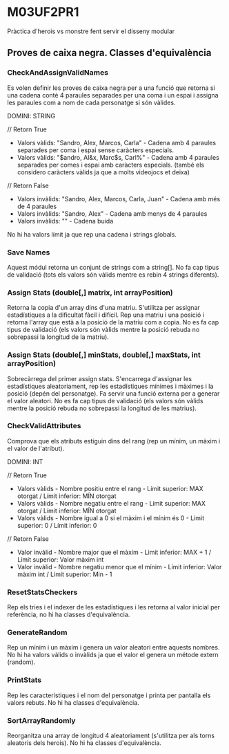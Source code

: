 # M03UF2PR1
Pràctica d'herois vs monstre fent servir el disseny modular

## Proves de caixa negra. Classes d'equivalència

### CheckAndAssignValidNames

Es volen definir les proves de caixa negra per a una funció que retorna si una cadena conté 4 paraules separades per una coma i un espai i assigna les paraules com a nom de cada personatge si són vàlides.

DOMINI: STRING

// Retorn True
* Valors vàlids: "Sandro, Alex, Marcos, Carla" - Cadena amb 4 paraules separades per coma i espai sense caràcters especials.
* Valors vàlids: "$andro, Al&x, Marc$s, Carl%" - Cadena amb 4 paraules separades per comes i espai amb caràcters especials. (també els considero caràcters vàlids ja que a molts videojocs et deixa)

// Retorn False
* Valors invàlids: "Sandro, Alex, Marcos, Carla, Juan" - Cadena amb més de 4 paraules
* Valors invàlids: "Sandro, Alex" - Cadena amb menys de 4 paraules
* Valors invàlids: "" - Cadena buida

No hi ha valors límit ja que rep una cadena i strings globals.

### Save Names 

Aquest módul retorna un conjunt de strings com a string[]. No fa cap tipus de validació (tots els valors són vàlids mentre es rebin 4 strings diferents).

### Assign Stats (double[,] matrix, int arrayPosition)

Retorna la copia d'un array dins d'una matriu. S'utilitza per assignar estadístiques a la dificultat fàcil i difícil. Rep una matriu i una posició i retorna l'array que està a la posició de la matriu com a copia. No es fa cap tipus de validació (els valors són vàlids mentre la posició rebuda no sobrepassi la longitud de la matriu).

### Assign Stats (double[,] minStats, double[,] maxStats, int arrayPosition)

Sobrecàrrega del primer assign stats. S'encarrega d'assignar les estadístiques aleatoriament, rep les estadístiques mínimes i màximes i la posició (depén del personatge). Fa servir una funció externa per a generar el valor aleatori. No es fa cap tipus de validació (els valors són vàlids mentre la posició rebuda no sobrepassi la longitud de les matrius).

### CheckValidAttributes

Comprova que els atributs estiguin dins del rang (rep un mínim, un màxim i el valor de l'atribut).

DOMINI: INT

// Retorn True
* Valors vàlids - Nombre positiu entre el rang - Límit superior: MAX otorgat / Límit inferior: MÍN otorgat
* Valors vàlids - Nombre negatiu entre el rang - Límit superior: MAX otorgat / Límit inferior: MÍN otorgat
* Valors vàlids - Nombre igual a 0 si el màxim i el mínim és 0 - Limit superior: 0 / Límit inferior: 0

// Retorn False
* Valor invàlid - Nombre major que el màxim - Limit inferior: MAX + 1 / Límit superior: Valor màxim int
* Valor invàlid - Nombre negatiu menor que el mínim - Límit inferior: Valor màxim int / Limit superior: Min - 1

### ResetStatsCheckers

Rep els tries i el indexer de les estadístiques i les retorna al valor inicial per referència, no hi ha classes d'equivalència.

### GenerateRandom 

Rep un mínim i un màxim i genera un valor aleatori entre aquests nombres. No hi ha valors vàlids o invàlids ja que el valor el genera un métode extern (random).

### PrintStats

Rep les característiques i el nom del personatge i printa per pantalla els valors rebuts. No hi ha classes d'equivalència.

### SortArrayRandomly

Reorganitza una array de longitud 4 aleatoriament (s'utilitza per als torns aleatoris dels herois). No hi ha classes d'equivalència.

